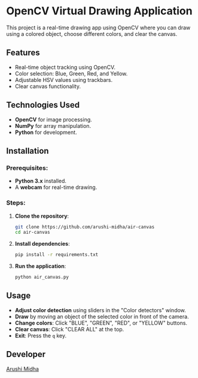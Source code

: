# OpenCV Virtual Drawing Application

This project is a real-time drawing app using OpenCV where you can draw using a colored object, choose different colors, and clear the canvas.

## Features
- Real-time object tracking using OpenCV.
- Color selection: Blue, Green, Red, and Yellow.
- Adjustable HSV values using trackbars.
- Clear canvas functionality.

## Technologies Used
- **OpenCV** for image processing.
- **NumPy** for array manipulation.
- **Python** for development.

## Installation

### Prerequisites:
- **Python 3.x** installed.
- A **webcam** for real-time drawing.

### Steps:
1. **Clone the repository**:
    ```bash
    git clone https://github.com/arushi-midha/air-canvas
    cd air-canvas
    ```

2. **Install dependencies**:
    ```bash
    pip install -r requirements.txt
    ```

2. **Run the application**:
    ```bash
    python air_canvas.py
    ```

## Usage

- **Adjust color detection** using sliders in the "Color detectors" window.
- **Draw** by moving an object of the selected color in front of the camera.
- **Change colors**: Click "BLUE", "GREEN", "RED", or "YELLOW" buttons.
- **Clear canvas**: Click "CLEAR ALL" at the top.
- **Exit**: Press the `q` key.

## Developer
[Arushi Midha](https://github.com/arushi-midha)
